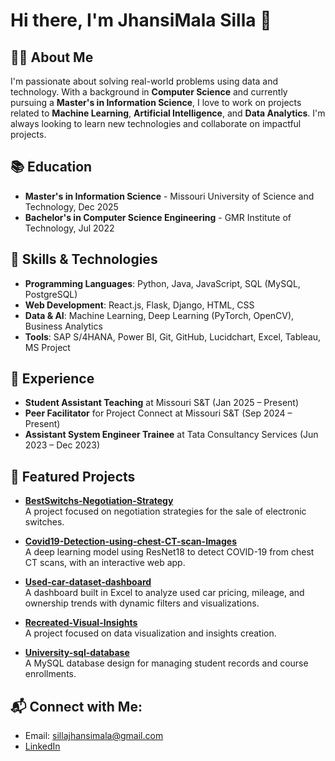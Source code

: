 # Hi there, I'm JhansiMala Silla 👋

## 👨‍💻 About Me
I'm passionate about solving real-world problems using data and technology. With a background in **Computer Science** and currently pursuing a **Master's in Information Science**, I love to work on projects related to **Machine Learning**, **Artificial Intelligence**, and **Data Analytics**. I'm always looking to learn new technologies and collaborate on impactful projects.

## 📚 Education
- **Master's in Information Science** - Missouri University of Science and Technology, Dec 2025  
- **Bachelor's in Computer Science Engineering** - GMR Institute of Technology, Jul 2022

## 🔧 Skills & Technologies
- **Programming Languages**: Python, Java, JavaScript, SQL (MySQL, PostgreSQL)
- **Web Development**: React.js, Flask, Django, HTML, CSS
- **Data & AI**: Machine Learning, Deep Learning (PyTorch, OpenCV), Business Analytics
- **Tools**: SAP S/4HANA, Power BI, Git, GitHub, Lucidchart, Excel, Tableau, MS Project

## 💼 Experience
- **Student Assistant Teaching** at Missouri S&T (Jan 2025 – Present)
- **Peer Facilitator** for Project Connect at Missouri S&T (Sep 2024 – Present)
- **Assistant System Engineer Trainee** at Tata Consultancy Services (Jun 2023 – Dec 2023)

## 📂 Featured Projects
- **[BestSwitchs-Negotiation-Strategy](https://github.com/sillajhansimala/BestSwitchs-Negotiation-Strategy)**  
  A project focused on negotiation strategies for the sale of electronic switches.
  
- **[Covid19-Detection-using-chest-CT-scan-Images](https://github.com/sillajhansimala/Covid19-Detection-using-chest-CT-scan-Images)**  
  A deep learning model using ResNet18 to detect COVID-19 from chest CT scans, with an interactive web app.
  
- **[Used-car-dataset-dashboard](https://github.com/sillajhansimala/Used-car-dataset-dashboard)**  
  A dashboard built in Excel to analyze used car pricing, mileage, and ownership trends with dynamic filters and visualizations.

- **[Recreated-Visual-Insights](https://github.com/sillajhansimala/Recreated-Visual-Insights)**  
  A project focused on data visualization and insights creation.

- **[University-sql-database](https://github.com/sillajhansimala/University-sql-database)**  
  A MySQL database design for managing student records and course enrollments.

## 📬 Connect with Me:
- Email: [sillajhansimala@gmail.com](mailto:sillajhansimala@gmail.com)
- [LinkedIn](https://www.linkedin.com/in/jhansimala-silla)
